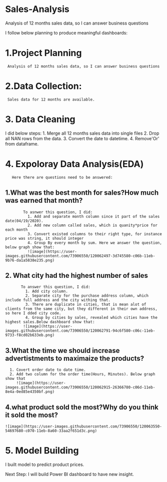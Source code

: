 # Sales-Analysis
Analysis of 12 months sales data, so I can answer business questions

I follow below planning to produce meaningful dashboards:

# 1.Project Planning
     Analysis of 12 months sales data, so I can answer business questions

# 2.Data Collection:
     Sales data for 12 months are available.
# 3. Data Cleaning
   I did below steps:
     1. Merge all 12 months sales data into single files
     2. Drop all NAN rows from the data.
     3. Convert the date to datetime.
     4. Remove'Or' from dataframe.


# 4. Expoloray Data Analysis(EDA)
       Here there are questions need to be answered:
  ## 1.What was the best month for sales?How much was earned that month?
            To asnwer this question, I did:
              1. Add and separate month column since it part of the sales date(04/19/2020).
              2. Add new column called sales, which is quanity*price for each month
              3. Convert existed columns to their right type, for instance price was string, it should integer
              4. Group By every month by sum. Here we answer the question, below graph show that:
              ![image](https://user-images.githubusercontent.com/73906550/120062497-3d745580-c06b-11eb-9b76-da1a5838e235.png)
              
 ## 2. What city had the highest number of sales
           To answer this question, I did:
             1. Add city column.
             2. Separate city for the purchase address column, which include full address and the city withing that.
             3. There are duplicate in cities, that is mean alot of clients from the same city, but they different in their own address, so here I dded city code.
             4. Group by cities by sales, revealed which cities have the highest sales.Below dashboard show that:
            ![image](https://user-images.githubusercontent.com/73906550/120062791-94c6f580-c06c-11eb-9733-f8cd02b633eb.png)
   ## 3.What the time we should increase advertistments to maximaize the products?
      1. Covert order date to date time.
      2. Add two column for the order time(Hours, Minutes). Below graph show that
         ![image](https://user-images.githubusercontent.com/73906550/120062915-26366780-c06d-11eb-8e4a-0ed85e4350bf.png)
  ## 4.what product sold the most?Why do you think it sold the most?     
    ![image](https://user-images.githubusercontent.com/73906550/120063550-54697680-c070-11eb-8a60-33aa2f651d3c.png)

# 5. Model Building
  I built model to predict product prices. 

Next Step: I will build Power BI dashboard to have new insight.
